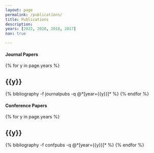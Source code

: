 ```yaml
---
layout: page
permalink: /publications/
title: Publications
description: 
years: [2022, 2020, 2018, 2017]
nav: true

---
```




#### Journal Papers

<div class="publications">

{% for y in page.years %}
  <h2 class="year">{{y}}</h2>
  {% bibliography -f journalpubs -q @*[year={{y}}]* %}
{% endfor %}

</div>

#### Conference Papers

<div class="publications">

{% for y in page.years %}
  <h2 class="year">{{y}}</h2>
  {% bibliography -f confpubs -q @*[year={{y}}]* %}
{% endfor %}

</div>


